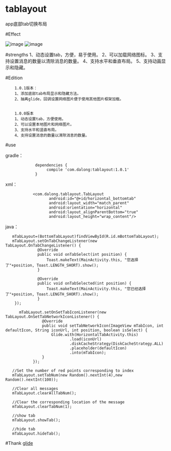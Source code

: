 # tablayout
app底部tab切换布局

#Effect

![image](https://github.com/dalong982242260/AndroidTabLayout/blob/master/img/hortab.gif?raw=true)            ![image](https://github.com/dalong982242260/AndroidTabLayout/blob/master/img/vertab.gif?raw=true)

#strengths
        1、动态设置tab，方便，易于使用。
        2、可以加载网络图标。
        3、支持设置消息的数量以清除消息的数量。
        4、支持水平和垂直布局。
        5、支持动画显示和隐藏。

#Edition

        1.0.1版本：
        1、添加底部tab布局显示和隐藏方法。
        2、抽离glide，回调设置网络图片便于使用其他图片框架加载。


        1.0.0版本
        1、动态设置tab，方便使用。
        2、可以设置本地图片和网络图片。
        3、支持水平和竖直布局。
        4、支持设置消息的数量以清除消息的数量。

#use

 gradle：
 
                 dependencies {
                      compile 'com.dalong:tablayout:1.0.1'
                 }

 xml：
 
                <com.dalong.tablayout.TabLayout
                       android:id="@+id/horizontal_bottomtab"
                       android:layout_width="match_parent"
                       android:orientation="horizontal"
                       android:layout_alignParentBottom="true"
                       android:layout_height="wrap_content"/>             


 java：
 
       mTabLayout=(BottomTabLayout)findViewById(R.id.mBottomTabLayout);
       mTabLayout.setOnTabChangeListener(new TabLayout.OnTabChangeListener() {
                  @Override
                  public void onTabSelect(int position) {
                      Toast.makeText(MainActivity.this, "您选择了"+position, Toast.LENGTH_SHORT).show();
                  }
      
                  @Override
                  public void onTabSelected(int position) {
                      Toast.makeText(MainActivity.this, "您已经选择了"+position, Toast.LENGTH_SHORT).show();
                  }
        });
        
          mTabLayout.setOnSetTabIconListener(new TabLayout.OnSetTabNetworkIconListener() {
                    @Override
                    public void setTabNetworkIcon(ImageView mTabIcon, int defaultIcon, String iconUrl, int position, boolean isSelect) {
                        Glide.with(HorizontalTabActivity.this)
                                .load(iconUrl)
                                .diskCacheStrategy(DiskCacheStrategy.ALL)
                                .placeholder(defaultIcon)
                                .into(mTabIcon);
                    }
                });

       //Set the number of red points corresponding to index
       mTabLayout.setTabNum(new Random().nextInt(4),new Random().nextInt(100));
       
       //Clear all messages
       mTabLayout.clearAllTabNum();
       
       //Clear the corresponding location of the message
       mTabLayout.clearTabNum(1);
       
       //show tab
       mTabLayout.showTab();
       
       //hide tab
       mTabLayout.hideTab();

#Thank
[glide](https://github.com/bumptech/glide)